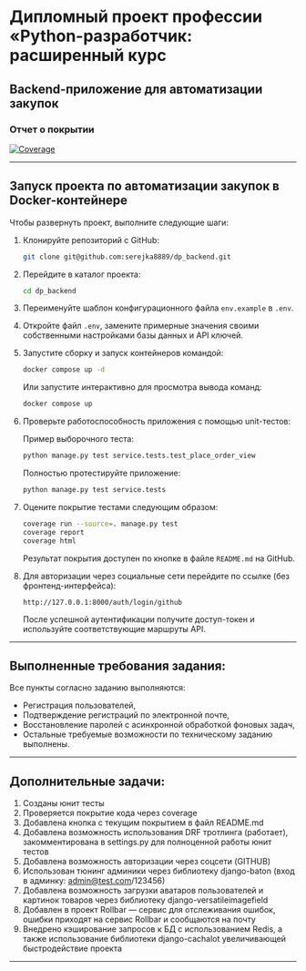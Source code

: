 # **Дипломный проект** профессии «Python-разработчик: расширенный курс

## Backend-приложение для автоматизации закупок

### Отчет о покрытии

[![Coverage](https://img.shields.io/badge/coverage-85%25-brightgreen)]()

---

## Запуск проекта по автоматизации закупок в Docker-контейнере

Чтобы развернуть проект, выполните следующие шаги:

1. Клонируйте репозиторий с GitHub:
   
   ```bash
   git clone git@github.com:serejka8889/dp_backend.git
   ```

2. Перейдите в каталог проекта:
   
   ```bash
   cd dp_backend
   ```

3. Переименуйте шаблон конфигурационного файла `env.example` в `.env`.

4. Откройте файл `.env`, замените примерные значения своими собственными настройками базы данных и API ключей.

5. Запустите сборку и запуск контейнеров командой:
   
   ```bash
   docker compose up -d
   ```

   Или запустите интерактивно для просмотра вывода команд:
   
   ```bash
   docker compose up
   ```

6. Проверьте работоспособность приложения с помощью unit-тестов:
   
   Пример выборочного теста:
   
   ```bash
   python manage.py test service.tests.test_place_order_view
   ```

   Полностью протестируйте приложение:
   
   ```bash
   python manage.py test service.tests
   ```

7. Оцените покрытие тестами следующим образом:
   
   ```bash
   coverage run --source=. manage.py test
   coverage report
   coverage html
   ```

   Результат покрытия доступен по кнопке в файле `README.md` на GitHub.

8. Для авторизации через социальные сети перейдите по ссылке (без фронтенд-интерфейса):
   
   ```
   http://127.0.0.1:8000/auth/login/github
   ```

   После успешной аутентификации получите доступ-токен и используйте соответствующие маршруты API.

---

## Выполненные требования задания:

Все пункты согласно заданию выполняются:
- Регистрация пользователей,
- Подтверждение регистраций по электронной почте,
- Восстановление паролей с асинхронной обработкой фоновых задач,
- Остальные требуемые возможности по техническому заданию выполнены.

---

## Дополнительные задачи:

1. Созданы юнит тесты
2. Проверяется покрытие кода через coverage
3. Добавлена кнопка с текущим покрытием в файл README.md
4. Добавлена возможность использования DRF тротлинга (работает), закомментирована в settings.py для полноценной работы юнит тестов
5. Добавлена возможность авторизации через соцсети (GITHUB)
6. Использован тюнинг админики через библиотеку django-baton (вход в админку: admin@test.com/123456)
7. Добавлена возможность загрузки аватаров пользователей и картинок товаров через библиотеку django-versatileimagefield
8. Добавлен в проект Rollbar — сервис для отслеживания ошибок, ошибки приходят на сервис Rollbar и сообщаются на почту 
9. Внедрено кэширование запросов к БД с использованием Redis, а также использование библиотеки django-cachalot увеличивающей быстродействие проекта

---

